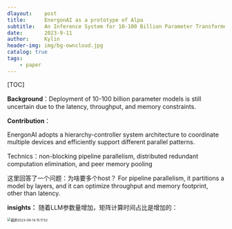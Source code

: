 ```yaml
---
dlayout:    post
title:      EnergonAI as a prototype of Alpa
subtitle:   An Inference System for 10-100 Billion Parameter Transformer Models
date:       2023-9-11
author:     Kylin
header-img: img/bg-owncloud.jpg
catalog: true
tags:
    - paper
---
```




[TOC]

**Background**：Deployment of 10-100 billion parameter models is still uncertain due to the latency, throughput, and memory constraints.



**Contribution**：

EnergonAI adopts a hierarchy-controller system architecture to coordinate multiple devices and efficiently support different parallel patterns.

Technics：non-blocking pipeline parallelism, distributed redundant computation elimination, and peer memory pooling



这里回答了一个问题：为啥要多个host？
For pipeline parallelism, it partitions a model by layers, and it can optimize throughput and memory footprint, other than latency.



**insights：** 随着LLM参数量增加，矩阵计算时间占比是增加的：

<img src="http://kylinhub.oss-cn-shanghai.aliyuncs.com/uPic/%E6%88%AA%E5%B1%8F2023-09-14%2015.17.52.png" alt="截屏2023-09-14 15.17.52" style="zoom:53%;" />
